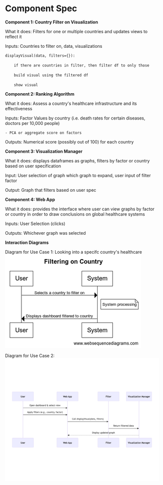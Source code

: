 # Component Spec

**Component 1: Country Filter on Visualization**

What it does: Filters for one or multiple countries and updates views to reflect it

Inputs: Countries to filter on, data, visualizations

    displayVisual(data, filters={}):

        if there are countries in filter, then filter df to only those

        build visual using the filtered df
        
        show visual

**Component 2: Ranking Algorithm**

What it does: Assess a country's healthcare infrastructure and its effectiveness

Inputs: Factor Values by country (i.e. death rates for certain diseases, doctors per 10,000 people)

    - PCA or aggregate score on factors

Outputs: Numerical score (possibly out of 100) for each country

**Component 3: Visualization Manager**

What it does: displays dataframes as graphs, filters by factor or country based on user specification

Input: User selection of graph which graph to expand, user input of filter factor

Output: Graph that filters based on user spec

**Component 4: Web App**

What it does: provides the interface where user can view graphs by factor or country in order to draw conclusions on global healthcare systems

Inputs: User Selection (clicks)

Outputs: Whichever graph was selected

**Interaction Diagrams**

Diagram for Use Case 1: Looking into a specifc country's healthcare
![Component1](comp1.png)

Diagram for Use Case 2:
![Component2](mermaid-diagram-2025-02-19-102850.png)



